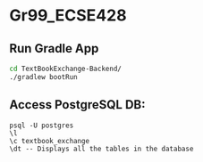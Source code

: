 # Gr99_ECSE428

## Run Gradle App

```bash
cd TextBookExchange-Backend/
./gradlew bootRun
```

## Access PostgreSQL DB:

```psql
psql -U postgres
\l
\c textbook_exchange
\dt -- Displays all the tables in the database
```
